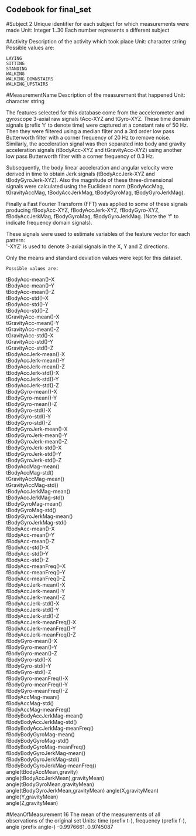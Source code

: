 ## Codebook for final_set


#Subject 2
	Unique identifier for each subject for which measurements were made
	Unit: Integer
	1..30 Each number represents a different subject

#Activity 
	Description of the activity which took place
	Unit: character string
	Possible values are:

	LAYING
	SITTING
	STANDING
	WALKING
	WALKING_DOWNSTAIRS
	WALKING_UPSTAIRS

#MeasurementName 
	Description of the measurement that happened
	Unit: character string

The features selected for this database come from the accelerometer and gyroscope 3-axial raw signals tAcc-XYZ and tGyro-XYZ. These time domain signals (prefix 't' to denote time) were captured at a constant rate of 50 Hz. Then they were filtered using a median filter and a 3rd order low pass Butterworth filter with a corner frequency of 20 Hz to remove noise. Similarly, the acceleration signal was then separated into body and gravity acceleration signals (tBodyAcc-XYZ and tGravityAcc-XYZ) using another low pass Butterworth filter with a corner frequency of 0.3 Hz. 

Subsequently, the body linear acceleration and angular velocity were derived in time to obtain Jerk signals (tBodyAccJerk-XYZ and tBodyGyroJerk-XYZ). Also the magnitude of these three-dimensional signals were calculated using the Euclidean norm (tBodyAccMag, tGravityAccMag, tBodyAccJerkMag, tBodyGyroMag, tBodyGyroJerkMag). 

Finally a Fast Fourier Transform (FFT) was applied to some of these signals producing fBodyAcc-XYZ, fBodyAccJerk-XYZ, fBodyGyro-XYZ, fBodyAccJerkMag, fBodyGyroMag, fBodyGyroJerkMag. (Note the 'f' to indicate frequency domain signals). 

These signals were used to estimate variables of the feature vector for each pattern:  
'-XYZ' is used to denote 3-axial signals in the X, Y and Z directions. 

Only the means and standard deviation values were kept for this dataset.

	Possible values are:

tBodyAcc-mean()-X                    
tBodyAcc-mean()-Y                    
tBodyAcc-mean()-Z                   
tBodyAcc-std()-X                     
tBodyAcc-std()-Y                     
tBodyAcc-std()-Z                    
tGravityAcc-mean()-X                 
tGravityAcc-mean()-Y                 
tGravityAcc-mean()-Z                
tGravityAcc-std()-X                  
tGravityAcc-std()-Y                  
tGravityAcc-std()-Z                 
tBodyAccJerk-mean()-X                
tBodyAccJerk-mean()-Y                
tBodyAccJerk-mean()-Z               
tBodyAccJerk-std()-X                 
tBodyAccJerk-std()-Y                 
tBodyAccJerk-std()-Z                
tBodyGyro-mean()-X                   
tBodyGyro-mean()-Y                   
tBodyGyro-mean()-Z                  
tBodyGyro-std()-X                    
tBodyGyro-std()-Y                    
tBodyGyro-std()-Z                   
tBodyGyroJerk-mean()-X               
tBodyGyroJerk-mean()-Y               
tBodyGyroJerk-mean()-Z              
tBodyGyroJerk-std()-X                
tBodyGyroJerk-std()-Y                
tBodyGyroJerk-std()-Z               
tBodyAccMag-mean()                   
tBodyAccMag-std()                    
tGravityAccMag-mean()               
tGravityAccMag-std()                 
tBodyAccJerkMag-mean()               
tBodyAccJerkMag-std()               
tBodyGyroMag-mean()                  
tBodyGyroMag-std()                   
tBodyGyroJerkMag-mean()             
tBodyGyroJerkMag-std()               
fBodyAcc-mean()-X                    
fBodyAcc-mean()-Y                   
fBodyAcc-mean()-Z                    
fBodyAcc-std()-X                     
fBodyAcc-std()-Y                    
fBodyAcc-std()-Z                     
fBodyAcc-meanFreq()-X                
fBodyAcc-meanFreq()-Y               
fBodyAcc-meanFreq()-Z                
fBodyAccJerk-mean()-X                
fBodyAccJerk-mean()-Y               
fBodyAccJerk-mean()-Z                
fBodyAccJerk-std()-X                 
fBodyAccJerk-std()-Y                
fBodyAccJerk-std()-Z                 
fBodyAccJerk-meanFreq()-X            
fBodyAccJerk-meanFreq()-Y           
fBodyAccJerk-meanFreq()-Z            
fBodyGyro-mean()-X                   
fBodyGyro-mean()-Y                  
fBodyGyro-mean()-Z                   
fBodyGyro-std()-X                    
fBodyGyro-std()-Y                   
fBodyGyro-std()-Z                    
fBodyGyro-meanFreq()-X               
fBodyGyro-meanFreq()-Y              
fBodyGyro-meanFreq()-Z               
fBodyAccMag-mean()                   
fBodyAccMag-std()                   
fBodyAccMag-meanFreq()               
fBodyBodyAccJerkMag-mean()           
fBodyBodyAccJerkMag-std()           
fBodyBodyAccJerkMag-meanFreq()       
fBodyBodyGyroMag-mean()              
fBodyBodyGyroMag-std()              
fBodyBodyGyroMag-meanFreq()          
fBodyBodyGyroJerkMag-mean()          
fBodyBodyGyroJerkMag-std()          
fBodyBodyGyroJerkMag-meanFreq()      
angle(tBodyAccMean,gravity)          
angle(tBodyAccJerkMean),gravityMean)
angle(tBodyGyroMean,gravityMean)     
angle(tBodyGyroJerkMean,gravityMean) 
angle(X,gravityMean)                
angle(Y,gravityMean)                 
angle(Z,gravityMean)                

#MeanOfMeasurement 16
	The mean of the measurements of all observations of the original set
	Units: time (prefix t-), frequency (prefix f-), angle (prefix angle-)
	-0.9976661..0.9745087
